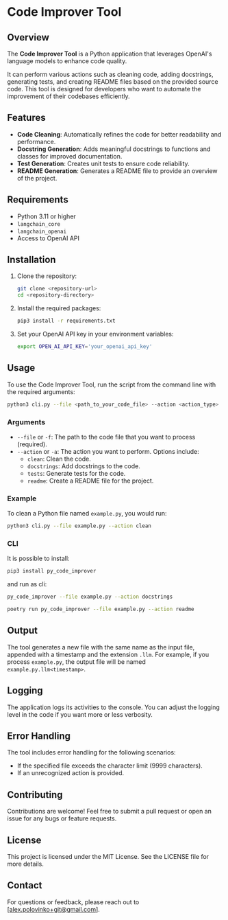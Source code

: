 # Code Improver Tool

## Overview

The **Code Improver Tool** is a Python application that leverages OpenAI's language models to enhance code quality.

It can perform various actions such as cleaning code, adding docstrings, generating tests, and creating README files based on the provided source code.
This tool is designed for developers who want to automate the improvement of their codebases efficiently.

## Features

- **Code Cleaning**: Automatically refines the code for better readability and performance.
- **Docstring Generation**: Adds meaningful docstrings to functions and classes for improved documentation.
- **Test Generation**: Creates unit tests to ensure code reliability.
- **README Generation**: Generates a README file to provide an overview of the project.

## Requirements

- Python 3.11 or higher
- `langchain_core`
- `langchain_openai`
- Access to OpenAI API

## Installation

1. Clone the repository:
   ```bash
   git clone <repository-url>
   cd <repository-directory>
   ```

2. Install the required packages:
   ```bash
   pip3 install -r requirements.txt
   ```

3. Set your OpenAI API key in your environment variables:
   ```bash
   export OPEN_AI_API_KEY='your_openai_api_key'
   ```

## Usage

To use the Code Improver Tool, run the script from the command line with the required arguments:

```bash
python3 cli.py --file <path_to_your_code_file> --action <action_type>
```

### Arguments

- `--file` or `-f`: The path to the code file that you want to process (required).
- `--action` or `-a`: The action you want to perform. Options include:
  - `clean`: Clean the code.
  - `docstrings`: Add docstrings to the code.
  - `tests`: Generate tests for the code.
  - `readme`: Create a README file for the project.

### Example

To clean a Python file named `example.py`, you would run:

```bash
python3 cli.py --file example.py --action clean
```

### CLI

It is possible to install:

```bash
pip3 install py_code_improver

```

and run as cli:

```bash
py_code_improver --file example.py --action docstrings

poetry run py_code_improver --file example.py --action readme

```



## Output

The tool generates a new file with the same name as the input file, appended with a timestamp and the extension `.llm`. For example, if you process `example.py`, the output file will be named `example.py.llm<timestamp>`.

## Logging

The application logs its activities to the console. You can adjust the logging level in the code if you want more or less verbosity.

## Error Handling

The tool includes error handling for the following scenarios:
- If the specified file exceeds the character limit (9999 characters).
- If an unrecognized action is provided.

## Contributing

Contributions are welcome! Feel free to submit a pull request or open an issue for any bugs or feature requests.

## License

This project is licensed under the MIT License. See the LICENSE file for more details.

## Contact

For questions or feedback, please reach out to [alex.polovinko+git@gmail.com].
